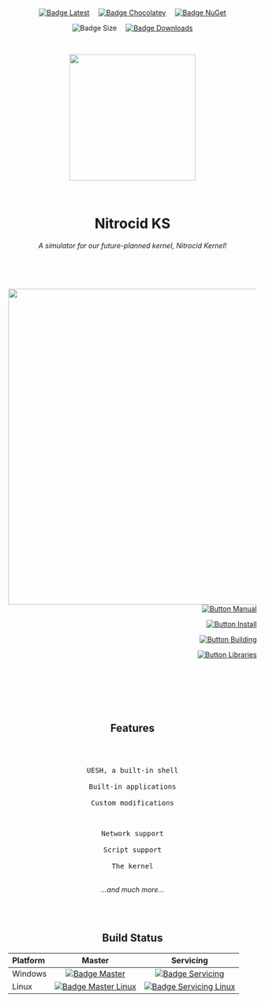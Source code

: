 
<div align = center>

<br>

[![Badge Latest]][Latest]   
[![Badge Chocolatey]][Chocolatey]   
[![Badge NuGet]][NuGet]

![Badge Size]   
[![Badge Downloads]][Releases]

<br>
    
<img
  src = 'https://cdn.jsdelivr.net/gh/Aptivi/NitrocidKS@latest/public/Nitrocid/OfficialAppIcon-KernelSimulator-256.png'
  width = 256
  align = center
/>

<br>

# Nitrocid KS
    
*A simulator for our future-planned kernel, Nitrocid Kernel!*

<br>
<br>
<br>

<img
  src = 'https://user-images.githubusercontent.com/15963131/182303842-d04fec73-069d-49dd-8b4f-10a4b1ca80f0.png'
  width = 640
  align = left
/>

<br>
<br>

<div align = right>

[![Button Manual]][Manual]

[![Button Install]][Install]

[![Button Building]][Building]

[![Button Libraries]][Libraries]

</div>

<br>
<br>
<br>
<br>
<br>

## Features

<br>

<kbd>  <br>  UESH, a built-in shell  <br>  </kbd>  
<kbd>  <br>  Built-in applications  <br>  </kbd>  
<kbd>  <br>  Custom modifications  <br>  </kbd>

<kbd>  <br>  Network support  <br>  </kbd>  
<kbd>  <br>  Script support  <br>  </kbd>  
<kbd>  <br>  The kernel  <br>  </kbd>  

*...and much more...*

<br>
<br>

## Build Status

| **Platform** | **Master** | **Servicing** |
|:-------------|:----------:|:-------------:|
| Windows      | [![Badge Master]][Master] | [![Badge Servicing]][Servicing]
| Linux        | [![Badge Master Linux]][Master Linux] | [![Badge Servicing Linux]][Servicing Linux]

<br>
<br>
    
</div>


<!----------------------------------------------------------------------------->

[Chocolatey]: https://chocolatey.org/packages/KS/
[Releases]: https://github.com/Aptivi/NitrocidKS/releases
[Latest]: https://github.com/Aptivi/NitrocidKS/releases/latest
[NuGet]: https://www.nuget.org/packages/KS/

[Servicing]: https://github.com/Aptivi/NitrocidKS/actions/workflows/build-win.yml
[Master]: https://github.com/Aptivi/NitrocidKS/actions/workflows/build-win.yml
[Servicing Linux]: https://github.com/Aptivi/NitrocidKS/actions/workflows/build-linux.yml
[Master Linux]: https://github.com/Aptivi/NitrocidKS/actions/workflows/build-linux.yml

[Libraries]: https://aptivi.gitbook.io/kernel-simulator-manual/project-dependencies
[Building]: https://aptivi.gitbook.io/kernel-simulator-manual/advanced-and-power-users/building-the-kernel
[Install]: https://aptivi.gitbook.io/kernel-simulator-manual/installation-and-maintenance/installing-the-kernel
[Manual]: https://aptivi.gitbook.io/kernel-simulator-manual/

<!----------------------------------[ Badges ]--------------------------------->

[Badge Chocolatey]: https://img.shields.io/chocolatey/v/ks?color=5e85a7&include_prereleases&style=for-the-badge&logoColor=white&logo=Chocolatey&labelColor=80B5E3
[Badge Downloads]: https://img.shields.io/github/downloads/Aptivi/NitrocidKS/total?color=217346&label=Downloads&style=for-the-badge&logoColor=white&logo=DocuSign&labelColor=2d9d5f
[Badge Latest]: https://img.shields.io/github/v/release/Aptivi/NitrocidKS?color=212121&include_prereleases&label=github&style=for-the-badge&logoColor=white&logo=AzureArtifacts&labelColor=303030
[Badge NuGet]: https://img.shields.io/nuget/vpre/KS?color=012f52&style=for-the-badge&logoColor=white&logo=NuGet&labelColor=004880
[Badge Size]: https://img.shields.io/github/repo-size/Aptivi/NitrocidKS?color=bb4a28&label=size&logoColor=white&style=for-the-badge&logo=GoogleAnalytics&labelColor=E85C33

[Badge Servicing]: https://github.com/Aptivi/NitrocidKS/actions/workflows/build-win.yml/badge.svg?branch=servicing
[Badge Master]: https://github.com/Aptivi/NitrocidKS/actions/workflows/build-win.yml/badge.svg
[Badge Servicing Linux]: https://github.com/Aptivi/NitrocidKS/actions/workflows/build-linux.yml/badge.svg?branch=servicing
[Badge Master Linux]: https://github.com/Aptivi/NitrocidKS/actions/workflows/build-linux.yml/badge.svg


<!---------------------------------[ Buttons ]--------------------------------->

[Button Libraries]: https://img.shields.io/badge/Libraries-EA8220?style=for-the-badge&logoColor=white&logo=AzureArtifacts
[Button Building]: https://img.shields.io/badge/Building-5D4F85?style=for-the-badge&logoColor=white&logo=Hackaday
[Button Install]: https://img.shields.io/badge/Installation-2F8D46?style=for-the-badge&logoColor=white&logo=DocuSign
[Button Manual]: https://img.shields.io/badge/Docs-blueviolet?style=for-the-badge&logoColor=white&logo=GitBook
